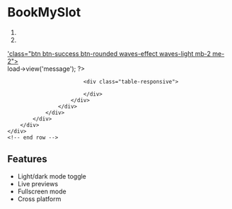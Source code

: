 # BookMySlot

<div class="container-fluid">
    <div class="row">
        <div class="col-12">
            <div class="card">
                <div class="card-header">
                    <div class="row">
                        <div class="col-md-6 col-xl-6">
                            <h4 class="card-title"><?php echo translate('city'); ?></h4>
                            <div class="page-title-box pb-0 d-sm-flex">
                                <div class="page-title-right">
                                    <ol class="breadcrumb m-0">
                                        <li class="breadcrumb-item"><a href="<?php echo base_url('admin/dashboard'); ?>"><?php echo translate('dashboard'); ?></a></li>
                                        <li class="breadcrumb-item active"><?php echo translate('city'); ?></li>
                                    </ol>
                                </div>
                            </div>
                        </div>
                        <div class="col-md-6 col-xl-6 text-end add-new-btn-parent">
                            <div class="text-sm-end">
                                <a href='<?php echo base_url($folder_name.'/add-city'); ?>'class="btn btn-success btn-rounded waves-effect waves-light mb-2 me-2"><i class="mdi mdi-plus me-1"></i> <?php echo translate('add'); ?> <?php echo translate('city'); ?></a>
                            </div>
                        </div>
                    </div>
                </div>
                <div class="card-body">
                    <div class="row">
                        <div class="col-md-12 m-auto">
                            <?php $this->load->view('message'); ?>

                            <div class="table-responsive">
                                
                            </div>
                        </div>
                    </div>
                </div>
            </div>
        </div>
    </div>
    <!-- end row -->
</div>

## Features

- Light/dark mode toggle
- Live previews
- Fullscreen mode
- Cross platform